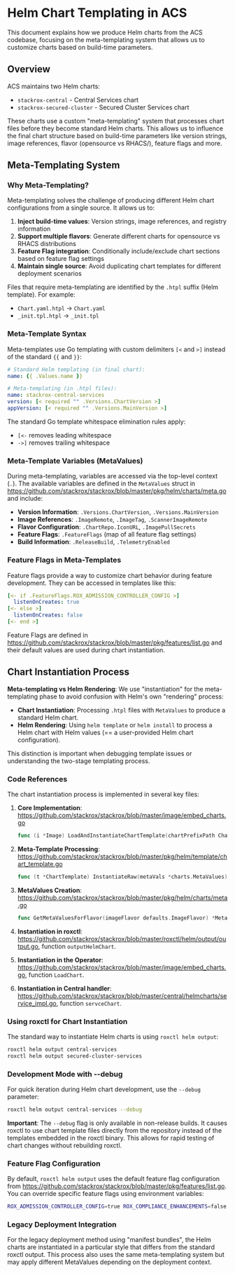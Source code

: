# Helm Chart Templating in ACS

This document explains how we produce Helm charts from the ACS codebase, focusing on the meta-templating system that allows us to customize charts based on build-time parameters.

## Overview

ACS maintains two Helm charts:
- `stackrox-central` - Central Services chart
- `stackrox-secured-cluster` - Secured Cluster Services chart

These charts use a custom "meta-templating" system that processes chart files before they become standard Helm charts. This allows us to influence the final chart structure based on build-time parameters like version strings, image references, flavor (opensource vs RHACS/), feature flags and more.

## Meta-Templating System

### Why Meta-Templating?

Meta-templating solves the challenge of producing different Helm chart configurations from a single source. It allows us to:

1. **Inject build-time values**: Version strings, image references, and registry information
2. **Support multiple flavors**: Generate different charts for opensource vs RHACS distributions  
3. **Feature Flag integration**: Conditionally include/exclude chart sections based on feature flag settings
4. **Maintain single source**: Avoid duplicating chart templates for different deployment scenarios

Files that require meta-templating are identified by the `.htpl` suffix (Helm template). For example:
- `Chart.yaml.htpl` → `Chart.yaml`
- `_init.tpl.htpl` → `_init.tpl`

### Meta-Template Syntax

Meta-templates use Go templating with custom delimiters `[<` and `>]` instead of the standard `{{` and `}}`:

```yaml
# Standard Helm templating (in final chart):
name: {{ .Values.name }}

# Meta-templating (in .htpl files):
name: stackrox-central-services
version: [< required "" .Versions.ChartVersion >]
appVersion: [< required "" .Versions.MainVersion >]
```

The standard Go template whitespace elimination rules apply:
- `[<-` removes leading whitespace
- `->]` removes trailing whitespace

### Meta-Template Variables (MetaValues)

During meta-templating, variables are accessed via the top-level context (`.`). The available variables are defined in the `MetaValues` struct in https://github.com/stackrox/stackrox/blob/master/pkg/helm/charts/meta.go and include:

- **Version Information**: `.Versions.ChartVersion`, `.Versions.MainVersion`
- **Image References**: `.ImageRemote`, `.ImageTag`, `.ScannerImageRemote`
- **Flavor Configuration**: `.ChartRepo.IconURL`, `.ImagePullSecrets`
- **Feature Flags**: `.FeatureFlags` (map of all feature flag settings)
- **Build Information**: `.ReleaseBuild`, `.TelemetryEnabled`

### Feature Flags in Meta-Templates

Feature flags provide a way to customize chart behavior during feature development. They can be accessed in templates like this:

```yaml
[<- if .FeatureFlags.ROX_ADMISSION_CONTROLLER_CONFIG >]
  listenOnCreates: true
[<- else >]
  listenOnCreates: false
[<- end >]
```

Feature Flags are defined in https://github.com/stackrox/stackrox/blob/master/pkg/features/list.go and their default values are used during chart instantiation.

## Chart Instantiation Process

**Meta-templating vs Helm Rendering**: We use "instantiation" for the meta-templating phase to avoid confusion with Helm's own "rendering" process:

- **Chart Instantiation**: Processing `.htpl` files with `MetaValues` to produce a standard Helm chart.
- **Helm Rendering**: Using `helm template` or `helm install` to process a Helm chart with Helm values (== a user-provided Helm chart configuration).

This distinction is important when debugging template issues or understanding the two-stage templating process.

### Code References

The chart instantiation process is implemented in several key files:

1. **Core Implementation**: https://github.com/stackrox/stackrox/blob/master/image/embed_charts.go
   ```go
   func (i *Image) LoadAndInstantiateChartTemplate(chartPrefixPath ChartPrefix, metaVals *charts.MetaValues) ([]*loader.BufferedFile, error)
   ```

2. **Meta-Template Processing**: https://github.com/stackrox/stackrox/blob/master/pkg/helm/template/chart_template.go
   ```go
   func (t *ChartTemplate) InstantiateRaw(metaVals *charts.MetaValues) ([]*loader.BufferedFile, error)
   ```

3. **MetaValues Creation**: https://github.com/stackrox/stackrox/blob/master/pkg/helm/charts/meta.go
   ```go
   func GetMetaValuesForFlavor(imageFlavor defaults.ImageFlavor) *MetaValues
   ```

4. **Instantiation in roxctl**: https://github.com/stackrox/stackrox/blob/master/roxctl/helm/output/output.go, function `outputHelmChart`.

5. **Instantiation in the Operator**: https://github.com/stackrox/stackrox/blob/master/image/embed_charts.go, function `LoadChart`.

6. **Instantiation in Central handler**: https://github.com/stackrox/stackrox/blob/master/central/helmcharts/service_impl.go, function `servceChart`.


### Using roxctl for Chart Instantiation

The standard way to instantiate Helm charts is using `roxctl helm output`:

```bash
roxctl helm output central-services
roxctl helm output secured-cluster-services
```

### Development Mode with --debug

For quick iteration during Helm chart development, use the `--debug` parameter:

```bash
roxctl helm output central-services --debug
```

**Important**: The `--debug` flag is only available in non-release builds. It causes roxctl to use chart template files directly from the repository instead of the templates embedded in the roxctl binary. This allows for rapid testing of chart changes without rebuilding roxctl.

### Feature Flag Configuration

By default, `roxctl helm output` uses the default feature flag configuration from https://github.com/stackrox/stackrox/blob/master/pkg/features/list.go. You can override specific feature flags using environment variables:

```bash
ROX_ADMISSION_CONTROLLER_CONFIG=true ROX_COMPLIANCE_ENHANCEMENTS=false roxctl helm output secured-cluster-services
```

### Legacy Deployment Integration

For the legacy deployment method using "manifest bundles", the Helm charts are instantiated in a particular style that differs from the standard roxctl output. This process also uses the same meta-templating system but may apply different MetaValues depending on the deployment context.
